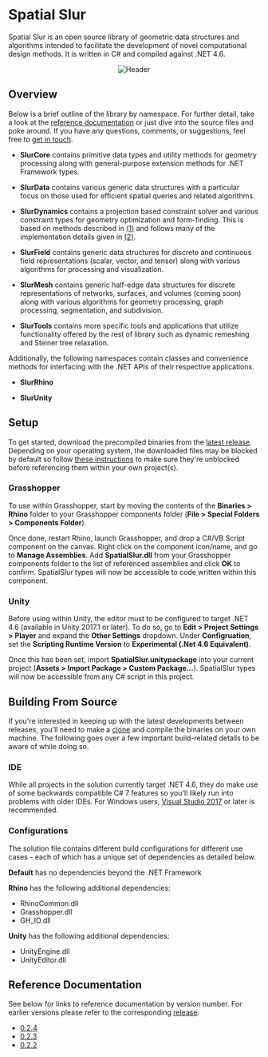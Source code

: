 # Spatial Slur
Spatial Slur is an open source library of geometric data structures and algorithms intended to facilitate the development of novel computational design methods. It is written in C# and compiled against .NET 4.6.

<p align="center">
  <img src="https://github.com/daveReeves/SpatialSlur/blob/master/Examples/Gallery/170720_Relief_02.gif" alt="Header">
</p>

## Overview
Below is a brief outline of the library by namespace. For further detail, take a look at the [reference documentation](http://www.spatialslur.com/documentation/0_2_4/index.html) or just dive into the source files and poke around. If you have any questions, comments, or suggestions, feel free to [get in touch](http://spatialslur.com/contact/).

+ __SlurCore__ contains primitive data types and utility methods for geometry processing along with general-purpose extension methods for .NET Framework types.

+ __SlurData__ contains various generic data structures with a particular focus on those used for efficient spatial queries and related algorithms.

+ __SlurDynamics__ contains a projection based constraint solver and various constraint types for geometry optimization and form-finding. This is based on methods described in [(1)](http://lgg.epfl.ch/publications/2012/shapeup/paper.pdf) and follows many of the implementation details given in [(2)](http://lgg.epfl.ch/publications/2015/ShapeOp/ShapeOp_DMSC15.pdf).

+ __SlurField__ contains generic data structures for discrete and continuous field representations (scalar, vector, and tensor) along with various algorithms for processing and visualization.

+ __SlurMesh__ contains generic half-edge data structures for discrete representations of networks, surfaces, and volumes (coming soon) along with various algorithms for geometry processing, graph processing, segmentation, and subdivision.

+ __SlurTools__ contains more specific tools and applications that utilize functionality offered by the rest of library such as dynamic remeshing and Steiner tree relaxation.

Additionally, the following namespaces contain classes and convenience methods for interfacing with the .NET APIs of their respective applications.

+ __SlurRhino__

+ __SlurUnity__

## Setup
To get started, download the precompiled binaries from the [latest release](https://github.com/daveReeves/SpatialSlur/releases). Depending on your operating system, the downloaded files may be blocked by default so follow [these instructions](https://blogs.msdn.microsoft.com/delay/p/unblockingdownloadedfile/) to make sure they're unblocked before referencing them within your own project(s).

### Grasshopper
To use within Grasshopper, start by moving the contents of the **Binaries > Rhino** folder to your Grasshopper components folder (**File > Special Folders > Components Folder**). 

Once done, restart Rhino, launch Grasshopper, and drop a C#/VB Script component on the canvas. Right click on the component icon/name, and go to **Manage Assemblies**. Add **SpatialSlur.dll** from your Grasshopper components folder to the list of referenced assemblies and click **OK** to confirm. SpatialSlur types will now be accessible to code written within this component.

### Unity
Before using within Unity, the editor must to be configured to target .NET 4.6 (available in Unity 2017.1 or later). To do so, go to **Edit > Project Settings > Player** and expand the **Other Settings** dropdown. Under **Configruation**, set the **Scripting Runtime Version** to **Experimental (.Net 4.6 Equivalent)**.

Once this has been set, import **SpatialSlur.unitypackage** into your current project (**Assets > Import Package > Custom Package...**). SpatialSlur types will now be accessible from any C# script in this project.

## Building From Source
If you're interested in keeping up with the latest developments between releases, you'll need to make a [clone](https://help.github.com/articles/cloning-a-repository/) and compile the binaries on your own machine. The following goes over a few important build-related details to be aware of while doing so.

### IDE
While all projects in the solution currently target .NET 4.6, they do make use of some backwards compatible C# 7 features so you'll likely run into problems with older IDEs. For Windows users, [Visual Studio 2017](https://www.visualstudio.com/downloads/) or later is recommended.

### Configurations
The solution file contains different build configurations for different use cases - each of which has a unique set of dependencies as detailed below.

__Default__ has no dependencies beyond the .NET Framework

__Rhino__ has the following additional dependencies:
* RhinoCommon.dll
* Grasshopper.dll
* GH_IO.dll

__Unity__ has the following additional dependencies:
* UnityEngine.dll
* UnityEditor.dll

## Reference Documentation
See below for links to reference documentation by version number. For earlier versions please refer to the corresponding [release](https://github.com/daveReeves/SpatialSlur/releases).

* [0.2.4](http://spatialslur.com/documentation/0_2_4/index.html)
* [0.2.3](http://spatialslur.com/documentation/0_2_3/index.html)
* [0.2.2](http://spatialslur.com/documentation/0_2_2/index.html)